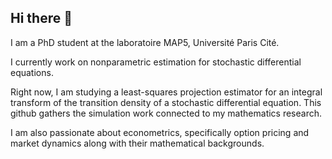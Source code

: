 ## Hi there 👋

I am a PhD student at the laboratoire MAP5, Université Paris Cité.

I currently work on nonparametric estimation for stochastic differential equations.

Right now, I am studying a least-squares projection estimator for an integral transform of the transition density of a stochastic differential equation.
This github gathers the simulation work connected to my mathematics research.

I am also passionate about econometrics, specifically option pricing and market dynamics along with their mathematical backgrounds.

<!--
**felixschuerzinger/felixschuerzinger** is a ✨ _special_ ✨ repository because its `README.md` (this file) appears on your GitHub profile.

Here are some ideas to get you started:

- 🔭 I’m currently working on ...
- 🌱 I’m currently learning ...
- 👯 I’m looking to collaborate on ...
- 🤔 I’m looking for help with ...
- 💬 Ask me about ...
- 📫 How to reach me: ...
- 😄 Pronouns: ...
- ⚡ Fun fact: ...
-->
